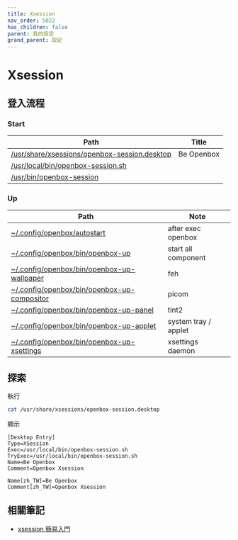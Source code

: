 ```yaml
---
title: Xsession
nav_order: 5022
has_children: false
parent: 我的設定
grand_parent: 設定
---
```



# Xsession


## 登入流程

### Start

| Path | Title |
| --- | --- |
| [/usr/share/xsessions/openbox-session.desktop](https://github.com/samwhelp/note-about-openbox/blob/gh-pages/_demo/config/openbox-config/main/config/openbox/share/xsession/openbox-session.desktop) | Be Openbox |
| [/usr/local/bin/openbox-session.sh](https://github.com/samwhelp/note-about-openbox/blob/gh-pages/_demo/config/openbox-config/main/config/openbox/share/xsession/openbox-session.sh) | |
| [/usr/bin/openbox-session](http://git.openbox.org/?p=mikachu/openbox.git;a=blob;f=data/xsession/openbox-session.in;h=3cf3571fa64eacaa54000edd37e365f865edaa56;hb=HEAD) | |

### Up

| Path | Note |
| --- | --- |
| [~/.config/openbox/autostart](https://github.com/samwhelp/note-about-openbox/blob/gh-pages/_demo/config/openbox-config/main/config/openbox/autostart) | after exec openbox  |
| [~/.config/openbox/bin/openbox-up](https://github.com/samwhelp/note-about-openbox/blob/gh-pages/_demo/config/openbox-config/main/config/openbox/bin/openbox-up) | start all component |
| [~/.config/openbox/bin/openbox-up-wallpaper](https://github.com/samwhelp/note-about-openbox/blob/gh-pages/_demo/config/openbox-config/main/config/openbox/bin/openbox-up-wallpaper) | feh |
| [~/.config/openbox/bin/openbox-up-compositor](https://github.com/samwhelp/note-about-openbox/blob/gh-pages/_demo/config/openbox-config/main/config/openbox/bin/openbox-up-compositor) | picom |
| [~/.config/openbox/bin/openbox-up-panel](https://github.com/samwhelp/note-about-openbox/blob/gh-pages/_demo/config/openbox-config/main/config/openbox/bin/openbox-up-panel) | tint2 |
| [~/.config/openbox/bin/openbox-up-applet](https://github.com/samwhelp/note-about-openbox/blob/gh-pages/_demo/config/openbox-config/main/config/openbox/bin/openbox-up-applet) | system tray / applet |
| [~/.config/openbox/bin/openbox-up-xsettings](https://github.com/samwhelp/note-about-openbox/blob/gh-pages/_demo/config/openbox-config/main/config/openbox/bin/openbox-up-xsettings) | xsettings daemon |

## 探索

執行

``` sh
cat /usr/share/xsessions/openbox-session.desktop
```

顯示

```
[Desktop Entry]
Type=XSession
Exec=/usr/local/bin/openbox-session.sh
TryExec=/usr/local/bin/openbox-session.sh
Name=Be Openbox
Comment=Openbox Xsession

Name[zh_TW]=Be Openbox
Comment[zh_TW]=Openbox Xsession
```

## 相關筆記

* [xsession 簡易入門](https://samwhelp.github.io/note-about-xsession/)
